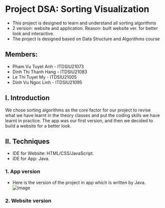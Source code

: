 # Project DSA: Sorting Visualization
- This project is designed to learn and understand all sorting algorithms
- 2 version: website and application. Reason: built website ver. for better look and interactive.
- The project is designed based on Data Structure and Algorithms course

## Members:
- Pham Vu Tuyet Anh - ITDSIU21073
- Dinh Thi Thanh Hang - ITDSIU21083
- Le Thi Tuyet My - ITDSIU21005
- Dinh Vu Ngoc Linh - ITDSIU21095
  
## I. Introduction
We chose sorting algorithms as the core factor for our project to revise what we have learnt in the theory classes and put the coding skills we have learnt in practice. The app was our first version, and then we decided to build a website for a better look.

## II. Techniques
- IDE for Website: HTML/CSS/JavaScript.
- IDE for App: Java.

### 1. App version
- Here is the version of the project in app which is written by Java. 
![image](https://github.com/DinhVuNgocLinh/DSA-Project/assets/125757646/ad3dbe72-c51e-476d-a41f-9b6d2f10b68a)

### 2. Website version
